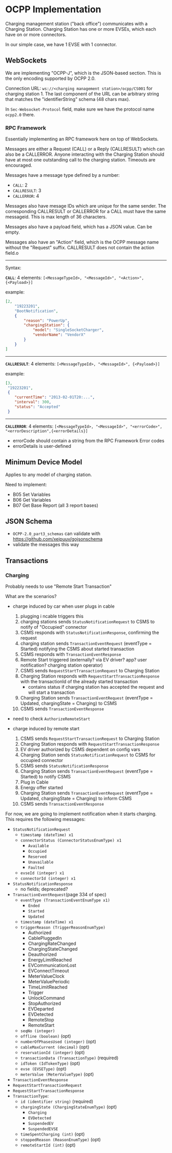 # OCPP Implementation

Charging management station ("back office") communicates with a Charging Station.
Charging Station has one or more EVSEs, which each have on or more connectors.

In our simple case, we have 1 EVSE with 1 connector.

## WebSockets

We are implementing "OCPP-J", which is the JSON-based section. This is the only encoding supported by OCPP 2.0.

Connection URL: `ws://<charging management station>/ocpp/CS001` for charging station 1.
The last component of the URL can be arbitrary string that matches the "identifierString" schema (48 chars max).

In `Sec-Websocket-Protocol` field, make sure we have the protocol name `ocpp2.0` there.

### RPC Framework

Essentially implementing an RPC framework here on top of WebSockets.

Messages are either a Request (CALL) or a Reply (CALLRESULT) which can also be a CALLERROR. Anyone interacting with the Charging Station should have at most one outstanding call to the charging station. Timeouts are encouraged.

Messages have a message type defined by a number:

- `CALL`: 2
- `CALLRESULT`: 3
- `CALLERROR`: 4


Messages also have mesage IDs which are unique for the same sender. The corresponding CALLRESULT or CALLERROR for a CALL must have the same messageid. This is max length of 36 characters.

Messages also have a payload field, which has a JSON value. Can be empty.

Messages also have an "Action" field, which is the OCPP message name without the "Request" suffix.
CALLRESULT does not contain the action field.o

---

Syntax:


**`CALL`**: 4 elements: `[<MessageTypeId>, "<MessageId>", "<Action>", {<Payload>}]`

example:

```json
[2,
    "19223201",
    "BootNotification",
    {
        "reason": "PowerUp",
        "chargingStation": {
            "model": "SingleSocketCharger",
            "vendorName": "VendorX"
        }
    }
]
```

---

**`CALLRESULT`**: 4 elements: `[<MessageTypeId>, "<MessageId>", {<Payload>}]`

example:

```json
[3,
 "19223201",
 {
    "currentTime": "2013-02-01T20:...",
    "interval": 300,
    "status": "Accepted"
 }
```

---

**`CALLERROR`**: 4 elements: `[<MessageTypeId>, "<MessageId>", "<errorCode>", "<errorDescription",{<errorDetails}]`

- errorCode should contain a string from the RPC Framework Error codes
- errorDetails is user-defined


## Minimum Device Model

Applies to any model of charging station.

Need to implement:

- B05 Set Variables
- B06 Get Variables
- B07 Get Base Report (all 3 report bases)

## JSON Schema

- `OCPP-2.0_part3_schemas` can validate with https://github.com/xeipuuv/gojsonschema
- validate the messages this way

## Transactions


### Charging

Probably needs to use "Remote Start Transaction"

What are the scenarios?

- charge induced by car when user plugs in cable
    1. plugging i ncable triggers this
    2. charging stations sends `StatusNotificationRequest` to CSMS to notify of "Occupied" connector
    3. CSMS responds with `StatusNotificationResponse`, confirming the request
    4. charging station sends `TransactionEventRequest` (eventType = Started) notifying the CSMS about started transaction
    5. CSMS responds with `TransactionEventResponse`
    6. Remote Start triggered (externally? via EV driver? app? user notification? charging station operator)
    7. CSMS sends `RequestStartTransactionRequest` to Charging Station
    8. Charging Station responds with `RequestStartTransactionResponse` with the transactionId of the already started transaction
        - contains status if charging station has accepted the request and will start a transaction
    9. Charging Station sends `TransactionEventRequest` (eventType = Updated, chargingState = Charging) to CSMS
    10. CSMS sends `TransactionEventResponse`
-  need to check `AuthorizeRemoteStart`

- charge induced by remote start
    1. CSMS sends `RequestStartTransactionRequest` to Charging Station
    2. Charging Station responds with `RequestStartTransactionResponse`
    3. EV driver authorized by CSMS dependent on config vars
    4. Charging Station sends `StatusNotificationRequest` to CSMS for occupied connector
    5. CSMS sends `StatusNotificationResponse`
    6. Charging Station sends `TransactionEventRequest` (eventType = Started) to notify CSMS
    7. Plug in Cable
    8. Energy offer started
    9. Charging Station sends `TransactionEventRequest` (eventType = Updated, chargingState = Charging) to inform CSMS
    10. CSMS sends `TransactionEventResponse`

For now, we are going to implement notification when it starts charging. This requires the following messages:

- `StatusNotificationRequest`
    - `timestamp (dateTime) x1`
    - `connectorStatus (ConnectorStatusEnumType) x1`
        - `Available`
        - `Occupied`
        - `Reserved`
        - `Unavailable`
        - `Faulted`
    - `evseId (integer) x1`
    - `connectorId (integer) x1`
- `StatusNotificationResponse` 
    - no fields; deprecated?
- `TransactionEventRequest`(page 334 of spec)
    - `eventType (TransactionEventEnumType x1)`
        - `Ended`
        - `Started`
        - `Updated`
    - `timestamp (dateTime) x1`
    - `triggerReason (TriggerReasonEnumType)`
        - Authorized
        - CablePluggedIn
        - ChargingRateChanged
        - ChargingStateChanged
        - Deauthorized
        - EnergyLimitReached
        - EVCommunicationLost
        - EVConnectTimeout
        - MeterValueClock
        - MeterValuePeriodic
        - TimeLimitReached
        - Trigger
        - UnlockCommand
        - StopAuthorized
        - EVDeparted
        - EVDetected
        - RemoteStop
        - RemoteStart
    - `seqNo (integer)` 
    - `offline (boolean)` (opt)
    - `numberOfPhasesUsed (integer)` (opt)
    - `cableMaxCurrent (decimal)` (opt)
    - `reservationId (integer)` (opt)
    - `transactionData (TransactionType)` (required)
    - `idToken (IdTokenType)` (opt)
    - `evse (EVSEType)` (opt)
    - `meterValue (MeterValueType)` (opt)
- `TransactionEventResponse`
- `RequestStartTransactionRequest`
- `RequestStartTransactionResponse`
- `TransactionType`:
    - `id (identifier string)` (required)
    - `chargingState (ChargingStateEnumType)` (opt)
        - `Charging`
        - `EVDetected`
        - `SuspendedEV`
        - `SuspendedEVSE`
    - `timeSpentCharging (int)` (opt)
    - `stoppedReason (ReasonEnumType)` (opt)
    - `remoteStartId (int)` (opt)
